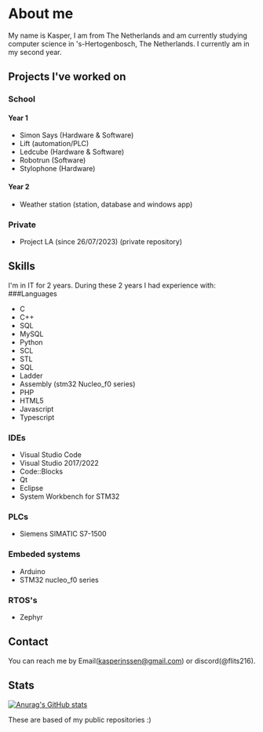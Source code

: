 # **About me**
My name is Kasper, I am from The Netherlands and am currently studying computer science in 's-Hertogenbosch, The Netherlands. I currently am in my second year.


## Projects I've worked on
### School
#### Year 1
- Simon Says (Hardware & Software)
- Lift (automation/PLC)
- Ledcube (Hardware & Software)
- Robotrun (Software)
- Stylophone (Hardware)
#### Year 2
- Weather station (station, database and windows app)

### Private
- Project LA (since 26/07/2023) (private repository)
 
<!-- ### Still a WIP -->
## **Skills**
I'm in IT for 2 years. During these 2 years I had experience with:
###Languages
- C
- C++
- SQL
- MySQL
- Python
- SCL
- STL
- SQL
- Ladder
- Assembly (stm32 Nucleo_f0 series)
- PHP
- HTML5
- Javascript
- Typescript

### IDEs
- Visual Studio Code
- Visual Studio 2017/2022
- Code::Blocks
- Qt
- Eclipse
- System Workbench for STM32

### PLCs
- Siemens SIMATIC S7-1500

### Embeded systems
- Arduino
- STM32 nucleo_f0 series
  
### RTOS's
- Zephyr
  
## Contact
You can reach me by Email(kasperjnssen@gmail.com) or discord(@flits216).


## Stats
[![Anurag's GitHub stats](https://github-readme-stats.vercel.app/api?username=kasper201&show_icons=true&theme=transparent)](https://github.com/anuraghazra/github-readme-stats)

These are based of my public repositories :)
<!--
**kasper201/kasper201** is a ✨ _special_ ✨ repository because its `README.md` (this file) appears on your GitHub profile.

-->
